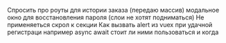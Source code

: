 Спросить про роуты для истории заказа (передаю массив)
модальное окно для восстановления пароля (слои не хотят подниматься)
Не применяеться скрол к секции
Как вызвать alert из vuex при удачной регистраци например
async await стоит ли ними пользоваться и когда


 


